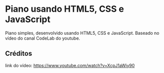 # Piano usando HTML5, CSS e JavaScript
Piano simples, desenvolvido usando HTML5, CSS e JavaScript. Baseado no vídeo do canal CodeLab do youtube.
## Créditos
link do vídeo: https://www.youtube.com/watch?v=XcpJ1aWiy90
